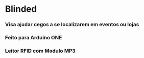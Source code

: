# Blinded

### Visa ajudar cegos a se localizarem em eventos ou lojas
### Feito para Arduino ONE
### Leitor RFID com Modulo MP3
